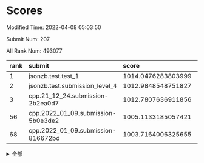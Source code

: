 # Scores

Modified Time: 2022-04-08 05:03:50

Submit Num: 207

All Rank Num: 493077

| rank |               submit               |       score        |       sigma        | pk_num |
| :--- | :--------------------------------- | :----------------- | :----------------- | :----- |
| 1    | jsonzb.test.test_1                 | 1014.0476283803999 | 0.8271895237857699 | 9529   |
| 2    | jsonzb.test.submission_level_4     | 1012.9848548751827 | 0.8065989614932586 | 9529   |
| 3    | cpp.21_12_24.submission-2b2ea0d7   | 1012.7807636911856 | 0.8016814803964248 | 9531   |
| 56   | cpp.2022_01_09.submission-5b0e3de2 | 1005.1133185057421 | 0.7206216361542751 | 9529   |
| 68   | cpp.2022_01_09.submission-816672bd | 1003.7164006325655 | 0.7098428488566071 | 9526   |


<details>
<summary>全部</summary>

| rank |                 submit                 |       score        |       sigma        | pk_num |
| :--- | :------------------------------------- | :----------------- | :----------------- | :----- |
| 1    | jsonzb.test.test_1                     | 1014.0476283803999 | 0.8271895237857699 | 9529   |
| 2    | jsonzb.test.submission_level_4         | 1012.9848548751827 | 0.8065989614932586 | 9529   |
| 3    | cpp.21_12_24.submission-2b2ea0d7       | 1012.7807636911856 | 0.8016814803964248 | 9531   |
| 4    | gobigger.level_3.submission_level_3_41 | 1011.9046281757198 | 0.8226547607685578 | 9525   |
| 5    | gobigger.level_3.submission_level_3_32 | 1011.2946535340313 | 0.7906697064097896 | 9528   |
| 6    | gobigger.level_3.submission_level_3_46 | 1011.2870857727769 | 0.7748090185997688 | 9532   |
| 7    | gobigger.level_3.submission_level_3_3  | 1011.0309025134518 | 0.7744851524501973 | 9526   |
| 8    | gobigger.level_3.submission_level_3_10 | 1010.9249350305685 | 0.7643052374987054 | 9529   |
| 9    | gobigger.level_3.submission_level_3_30 | 1010.9142161123224 | 0.7674146930116604 | 9526   |
| 10   | gobigger.level_3.submission_level_3_13 | 1010.8518512418815 | 0.7459381179364514 | 9524   |
| 11   | gobigger.level_3.submission_level_3_47 | 1010.8114162435583 | 0.7821924033587689 | 9528   |
| 12   | gobigger.level_3.submission_level_3_42 | 1010.7057360683889 | 0.7774198929365352 | 9530   |
| 13   | gobigger.level_3.submission_level_3_35 | 1010.6436402160786 | 0.7797454656936003 | 9529   |
| 14   | gobigger.level_3.submission_level_3_26 | 1010.6345961652451 | 0.7572975108970627 | 9530   |
| 15   | gobigger.level_3.submission_level_3_14 | 1010.6209712635093 | 0.7731766863429955 | 9531   |
| 16   | gobigger.level_3.submission_level_3_49 | 1010.5893013964713 | 0.7505038946075999 | 9526   |
| 17   | gobigger.level_3.submission_level_3_11 | 1010.503376811062  | 0.7656460163435146 | 9521   |
| 18   | gobigger.level_3.submission_level_3_20 | 1010.4894690153845 | 0.755572970791286  | 9529   |
| 19   | gobigger.level_3.submission_level_3_24 | 1010.4065283380992 | 0.7800426459089657 | 9532   |
| 20   | gobigger.level_3.submission_level_3_28 | 1010.2846299215414 | 0.7652023179076305 | 9529   |
| 21   | gobigger.level_3.submission_level_3_36 | 1010.2530560688301 | 0.7672596347542491 | 9527   |
| 22   | gobigger.level_3.submission_level_3_43 | 1010.2420891724452 | 0.7695843227271636 | 9529   |
| 23   | gobigger.level_3.submission_level_3_27 | 1010.2298353405918 | 0.7495164184953758 | 9531   |
| 24   | gobigger.level_3.submission_level_3_15 | 1009.9699375631383 | 0.7611108016952777 | 9527   |
| 25   | gobigger.level_3.submission_level_3_19 | 1009.9673116912295 | 0.767397947486307  | 9529   |
| 26   | gobigger.level_3.submission_level_3_21 | 1009.9290094543801 | 0.7739564674721336 | 9529   |
| 27   | gobigger.level_3.submission_level_3_5  | 1009.870423416602  | 0.7538244004126833 | 9528   |
| 28   | gobigger.level_3.submission_level_3_44 | 1009.8532461136357 | 0.7334073655947339 | 9531   |
| 29   | gobigger.level_3.submission_level_3_40 | 1009.8083476920254 | 0.7453631943845002 | 9530   |
| 30   | gobigger.level_3.submission_level_3_17 | 1009.7466417909586 | 0.7539705701238129 | 9529   |
| 31   | gobigger.level_3.submission_level_3_18 | 1009.7118675942913 | 0.7482333719357334 | 9527   |
| 32   | gobigger.level_3.submission_level_3_16 | 1009.6656218062424 | 0.7774748444111138 | 9527   |
| 33   | gobigger.level_3.submission_level_3_48 | 1009.6341783143694 | 0.7592041318561678 | 9535   |
| 34   | gobigger.level_3.submission_level_3_0  | 1009.6216289186359 | 0.7648163710465148 | 9528   |
| 35   | gobigger.level_3.submission_level_3_38 | 1009.4844941799456 | 0.7738550317691355 | 9528   |
| 36   | gobigger.level_3.submission_level_3_2  | 1009.4800885603812 | 0.7618896674451467 | 9531   |
| 37   | gobigger.level_3.submission_level_3_37 | 1009.408126224313  | 0.7515094624663267 | 9525   |
| 38   | gobigger.level_3.submission_level_3_39 | 1009.3437337849097 | 0.7418568027549024 | 9526   |
| 39   | gobigger.level_3.submission_level_3_6  | 1009.3273546530298 | 0.7421074781430859 | 9526   |
| 40   | gobigger.level_3.submission_level_3_22 | 1009.3122080454459 | 0.7367185669283887 | 9533   |
| 41   | gobigger.level_3.submission_level_3_45 | 1009.2501438394761 | 0.7699668258489114 | 9528   |
| 42   | gobigger.level_3.submission_level_3_12 | 1009.2232876067403 | 0.769273761031693  | 9526   |
| 43   | gobigger.level_3.submission_level_3_8  | 1009.1886171164457 | 0.7672227756958933 | 9525   |
| 44   | gobigger.level_3.submission_level_3_25 | 1009.1276206424297 | 0.7338171054336544 | 9528   |
| 45   | gobigger.level_3.submission_level_3_29 | 1009.1132766910314 | 0.7579940548434329 | 9527   |
| 46   | gobigger.level_3.submission_level_3_7  | 1009.0734219918118 | 0.7305243234351029 | 9530   |
| 47   | gobigger.level_3.submission_level_3_9  | 1008.9763489903656 | 0.7412890992621629 | 9529   |
| 48   | gobigger.level_3.submission_level_3_1  | 1008.9390911602997 | 0.7542407005147499 | 9525   |
| 49   | gobigger.level_3.submission_level_3_23 | 1008.9156513886647 | 0.7576083663133126 | 9530   |
| 50   | gobigger.level_3.submission_level_3_31 | 1008.7269940604288 | 0.7105495735017647 | 9530   |
| 51   | gobigger.level_3.submission_level_3_33 | 1008.6584989221161 | 0.7457777924166373 | 9531   |
| 52   | gobigger.level_3.submission_level_3_4  | 1008.1857252871912 | 0.7357682727601362 | 9523   |
| 53   | gobigger.level_3.submission_level_3_34 | 1008.1680211734947 | 0.7399629493461929 | 9531   |
| 54   | gobigger.level_1.submission_level_1_10 | 1005.6426756298287 | 0.7147124339046814 | 9529   |
| 55   | gobigger.level_1.submission_level_1_48 | 1005.1619353729568 | 0.7157696510085237 | 9530   |
| 56   | cpp.2022_01_09.submission-5b0e3de2     | 1005.1133185057421 | 0.7206216361542751 | 9529   |
| 57   | gobigger.level_1.submission_level_1_38 | 1004.8415930762155 | 0.7212734527184105 | 9531   |
| 58   | gobigger.level_1.submission_level_1_31 | 1004.7682030722457 | 0.7153848852871356 | 9523   |
| 59   | gobigger.level_1.submission_level_1_43 | 1004.5144428218085 | 0.717718314605026  | 9526   |
| 60   | gobigger.level_1.submission_level_1_2  | 1004.2737180180587 | 0.708645043649698  | 9529   |
| 61   | gobigger.level_1.submission_level_1_25 | 1004.2529044481092 | 0.723387767893692  | 9527   |
| 62   | gobigger.level_1.submission_level_1_16 | 1003.9717091677236 | 0.7159882846611246 | 9533   |
| 63   | gobigger.level_1.submission_level_1_41 | 1003.9292371761807 | 0.718165043571784  | 9520   |
| 64   | gobigger.level_1.submission_level_1_19 | 1003.8852166759848 | 0.7269634062130772 | 9524   |
| 65   | gobigger.level_1.submission_level_1_15 | 1003.8250635639652 | 0.7128454802718864 | 9526   |
| 66   | gobigger.level_1.submission_level_1_9  | 1003.7759574726648 | 0.7228973238417102 | 9522   |
| 67   | gobigger.level_1.submission_level_1_27 | 1003.7315314746634 | 0.7184472207332039 | 9526   |
| 68   | cpp.2022_01_09.submission-816672bd     | 1003.7164006325655 | 0.7098428488566071 | 9526   |
| 69   | gobigger.level_1.submission_level_1_17 | 1003.6948827855477 | 0.7198185273032879 | 9529   |
| 70   | gobigger.level_1.submission_level_1_40 | 1003.6436308175478 | 0.711310242373594  | 9529   |
| 71   | gobigger.level_1.submission_level_1_11 | 1003.5310909440936 | 0.7078644203318673 | 9525   |
| 72   | gobigger.level_1.submission_level_1_36 | 1003.4626816590627 | 0.7138524016519987 | 9527   |
| 73   | gobigger.level_1.submission_level_1_3  | 1003.4140537477322 | 0.7066790031284366 | 9532   |
| 74   | gobigger.level_1.submission_level_1_45 | 1003.3749413553071 | 0.7197486231809622 | 9537   |
| 75   | gobigger.level_1.submission_level_1_46 | 1003.3507014061457 | 0.7016496045425977 | 9528   |
| 76   | gobigger.level_1.submission_level_1_30 | 1003.3506750210877 | 0.7272266739247356 | 9529   |
| 77   | gobigger.level_1.submission_level_1_6  | 1003.3280133278215 | 0.7129488594507883 | 9527   |
| 78   | gobigger.level_1.submission_level_1_35 | 1003.3149546913031 | 0.716856312892162  | 9528   |
| 79   | gobigger.level_1.submission_level_1_22 | 1003.2887688072848 | 0.7271069307660396 | 9533   |
| 80   | gobigger.level_1.submission_level_1_33 | 1003.221011261455  | 0.7168823687715373 | 9532   |
| 81   | gobigger.level_1.submission_level_1_29 | 1003.1471849994706 | 0.7246273494504538 | 9527   |
| 82   | gobigger.level_1.submission_level_1_8  | 1003.1159594955215 | 0.7129198309792582 | 9526   |
| 83   | gobigger.level_1.submission_level_1_24 | 1003.1068589504448 | 0.718629753238546  | 9529   |
| 84   | gobigger.level_1.submission_level_1_37 | 1003.0249960166627 | 0.7127995634260514 | 9526   |
| 85   | gobigger.level_1.submission_level_1_14 | 1002.9915859212898 | 0.7169872792006098 | 9529   |
| 86   | gobigger.level_1.submission_level_1_32 | 1002.9876831122775 | 0.705474041118258  | 9526   |
| 87   | gobigger.level_1.submission_level_1_12 | 1002.9101846470685 | 0.7163152553765221 | 9530   |
| 88   | gobigger.level_1.submission_level_1_28 | 1002.8817700208238 | 0.7156820610599259 | 9526   |
| 89   | gobigger.level_1.submission_level_1_13 | 1002.8258394367774 | 0.7172857784590373 | 9521   |
| 90   | gobigger.level_1.submission_level_1_34 | 1002.7368786319852 | 0.7098195950385411 | 9528   |
| 91   | gobigger.level_1.submission_level_1_49 | 1002.72628623982   | 0.7174182715714749 | 9526   |
| 92   | gobigger.level_1.submission_level_1_7  | 1002.7124609377886 | 0.7170679233914045 | 9528   |
| 93   | gobigger.level_1.submission_level_1_39 | 1002.6915834992305 | 0.7136675831250148 | 9528   |
| 94   | gobigger.level_1.submission_level_1_21 | 1002.6727724061923 | 0.7099356212039856 | 9523   |
| 95   | gobigger.level_1.submission_level_1_5  | 1002.5412831464918 | 0.7043092865440527 | 9534   |
| 96   | gobigger.level_1.submission_level_1_20 | 1002.4207597365473 | 0.7135487502599722 | 9524   |
| 97   | gobigger.level_1.submission_level_1_18 | 1002.3998956295477 | 0.7149782208724781 | 9530   |
| 98   | gobigger.level_1.submission_level_1_42 | 1002.3512835737752 | 0.7119089796291634 | 9529   |
| 99   | gobigger.level_1.submission_level_1_4  | 1002.1280900199733 | 0.7161709992553525 | 9528   |
| 100  | gobigger.level_1.submission_level_1_47 | 1002.0890822755103 | 0.7010081724058257 | 9528   |
| 101  | gobigger.level_1.submission_level_1_23 | 1002.048124511721  | 0.7181548847482027 | 9528   |
| 102  | gobigger.level_1.submission_level_1_44 | 1002.0053279314209 | 0.7036258430548188 | 9526   |
| 103  | gobigger.level_1.submission_level_1_26 | 1001.84093191731   | 0.723124898261284  | 9527   |
| 104  | gobigger.level_1.submission_level_1_0  | 1001.8344820369796 | 0.7116451567863831 | 9523   |
| 105  | gobigger.level_1.submission_level_1_1  | 1001.2673160936066 | 0.7143779237462632 | 9530   |
| 106  | gobigger.random.submission_random_12   | 997.4762682605995  | 0.7003072313419415 | 9527   |
| 107  | gobigger.random.submission_random_36   | 997.0424985618274  | 0.710126511679941  | 9530   |
| 108  | gobigger.random.submission_random_44   | 996.9675320431156  | 0.711839464343985  | 9527   |
| 109  | gobigger.random.submission_random_20   | 996.952896001788   | 0.7160176565439602 | 9530   |
| 110  | gobigger.random.submission_random_17   | 996.8957037967824  | 0.709329861251388  | 9526   |
| 111  | gobigger.random.submission_random_43   | 996.8234241615687  | 0.7028412930896024 | 9530   |
| 112  | gobigger.random.submission_random_7    | 996.8075797481134  | 0.7200956237162466 | 9530   |
| 113  | gobigger.random.submission_random_35   | 996.7336832379426  | 0.7160902698444    | 9524   |
| 114  | gobigger.random.submission_random_21   | 996.7265850622692  | 0.7094380388956679 | 9531   |
| 115  | gobigger.random.submission_random_15   | 996.5908183293544  | 0.7065459164436553 | 9532   |
| 116  | gobigger.random.submission_random_14   | 996.5791237574188  | 0.7033552782484762 | 9529   |
| 117  | gobigger.random.submission_random_39   | 996.5695155724667  | 0.7078739242402879 | 9530   |
| 118  | gobigger.random.submission_random_26   | 996.4734280439247  | 0.7188781569531043 | 9526   |
| 119  | gobigger.random.submission_random_37   | 996.4573705501996  | 0.7086276225474554 | 9529   |
| 120  | gobigger.random.submission_random_49   | 996.4406241159608  | 0.7120389726427213 | 9531   |
| 121  | gobigger.random.submission_random_18   | 996.4325257020178  | 0.6990745693867513 | 9522   |
| 122  | gobigger.random.submission_random_5    | 996.4280156660662  | 0.7075823457957263 | 9525   |
| 123  | gobigger.random.submission_random_38   | 996.3895495240749  | 0.7151963613233845 | 9529   |
| 124  | gobigger.random.submission_random_25   | 996.3714389450981  | 0.7001900505396136 | 9530   |
| 125  | gobigger.random.submission_random_28   | 996.3591208308123  | 0.7127542121662794 | 9529   |
| 126  | gobigger.random.submission_random_34   | 996.3101600707453  | 0.7163668653743797 | 9532   |
| 127  | gobigger.random.submission_random_1    | 996.2829493540386  | 0.7079974900094548 | 9527   |
| 128  | gobigger.random.submission_random_42   | 996.2790671706811  | 0.7169355680931083 | 9529   |
| 129  | gobigger.random.submission_random_33   | 996.2710577000868  | 0.7151802843244035 | 9525   |
| 130  | gobigger.random.submission_random_27   | 996.256107506656   | 0.7167176309740069 | 9527   |
| 131  | gobigger.random.submission_random_29   | 996.1583637600525  | 0.7008929821002156 | 9528   |
| 132  | gobigger.random.submission_random_22   | 996.1377857975243  | 0.7113688362222531 | 9526   |
| 133  | gobigger.random.submission_random_4    | 996.0828799056869  | 0.7018062728760242 | 9530   |
| 134  | gobigger.random.submission_random_2    | 996.0502877081993  | 0.7050420232336074 | 9525   |
| 135  | gobigger.random.submission_random_8    | 995.9310645388765  | 0.7119498974397975 | 9528   |
| 136  | gobigger.random.submission_random_48   | 995.9071933930815  | 0.7109816410744646 | 9529   |
| 137  | gobigger.random.submission_random_0    | 995.8955785327681  | 0.7063582290706334 | 9527   |
| 138  | gobigger.random.submission_random_23   | 995.8454163260081  | 0.7150159578087354 | 9523   |
| 139  | gobigger.random.submission_random_9    | 995.6797309536448  | 0.7223356951728652 | 9526   |
| 140  | gobigger.random.submission_random_31   | 995.6508753093782  | 0.7101924931689539 | 9531   |
| 141  | gobigger.random.submission_random_46   | 995.6253558352782  | 0.7081701888310453 | 9530   |
| 142  | gobigger.random.submission_random_16   | 995.5594443569167  | 0.7237701964703785 | 9529   |
| 143  | gobigger.random.submission_random_30   | 995.5569912018051  | 0.7110443406822197 | 9530   |
| 144  | gobigger.random.submission_random_3    | 995.4993118260938  | 0.7121415347694547 | 9529   |
| 145  | gobigger.random.submission_random_10   | 995.4860674286487  | 0.718282698114332  | 9525   |
| 146  | gobigger.random.submission_random_6    | 995.4401366232856  | 0.7084153189089901 | 9532   |
| 147  | gobigger.random.submission_random_40   | 995.3392670904593  | 0.7068966887395194 | 9526   |
| 148  | gobigger.random.submission_random_41   | 995.2310598530659  | 0.7164333867368855 | 9524   |
| 149  | gobigger.random.submission_random_11   | 995.1874428838577  | 0.7080697412892427 | 9530   |
| 150  | gobigger.random.submission_random_45   | 995.0755410730087  | 0.7208619094375205 | 9532   |
| 151  | gobigger.random.submission_random_13   | 994.9532889742766  | 0.7183680843823924 | 9527   |
| 152  | gobigger.random.submission_random_47   | 994.5651339402458  | 0.7136077006579037 | 9536   |
| 153  | gobigger.random.submission_random_24   | 994.4957477470567  | 0.7124798668509427 | 9532   |
| 154  | gobigger.random.submission_random_32   | 994.41268656393    | 0.7174122288122057 | 9531   |
| 155  | gobigger.random.submission_random_19   | 994.321358537715   | 0.7166726919930052 | 9533   |
| 156  | gobigger.level_2.submission_level_2_25 | 994.1949108751536  | 0.7266460758168497 | 9528   |
| 157  | gobigger.level_2.submission_level_2_15 | 994.1500562777844  | 0.726595149910488  | 9528   |
| 158  | gobigger.level_2.submission_level_2_44 | 993.817381058853   | 0.7365549643624892 | 9526   |
| 159  | gobigger.level_2.submission_level_2_14 | 993.7734274059011  | 0.7215697130285482 | 9523   |
| 160  | gobigger.level_2.submission_level_2_0  | 993.7099163969771  | 0.725590773576173  | 9527   |
| 161  | gobigger.level_2.submission_level_2_11 | 993.6850862377516  | 0.7377536239880222 | 9530   |
| 162  | gobigger.level_2.submission_level_2_23 | 993.5256936577249  | 0.7363884227516689 | 9526   |
| 163  | gobigger.level_2.submission_level_2_43 | 993.3184787214224  | 0.7316194469976364 | 9527   |
| 164  | gobigger.level_2.submission_level_2_47 | 993.29144866136    | 0.744095499134199  | 9525   |
| 165  | gobigger.level_2.submission_level_2_10 | 993.1636854881363  | 0.7340810137670393 | 9529   |
| 166  | gobigger.level_2.submission_level_2_3  | 993.0364131012168  | 0.7299286419324159 | 9531   |
| 167  | gobigger.level_2.submission_level_2_33 | 992.9260806012203  | 0.7483136003588566 | 9526   |
| 168  | gobigger.level_2.submission_level_2_46 | 992.9000494884375  | 0.7336487637988182 | 9529   |
| 169  | gobigger.level_2.submission_level_2_29 | 992.8609898186374  | 0.7556588814581352 | 9524   |
| 170  | gobigger.level_2.submission_level_2_6  | 992.8262546458718  | 0.7302378152453395 | 9530   |
| 171  | gobigger.level_2.submission_level_2_42 | 992.7682692032861  | 0.736229995950158  | 9532   |
| 172  | gobigger.level_2.submission_level_2_5  | 992.5629058462031  | 0.7299674660915091 | 9527   |
| 173  | gobigger.level_2.submission_level_2_49 | 992.5318587188998  | 0.7490340746675975 | 9530   |
| 174  | gobigger.level_2.submission_level_2_12 | 992.5100753083992  | 0.7373250827280882 | 9531   |
| 175  | gobigger.level_2.submission_level_2_22 | 992.502887705783   | 0.7414176989617973 | 9528   |
| 176  | gobigger.level_2.submission_level_2_37 | 992.4644304430255  | 0.7696005733983916 | 9524   |
| 177  | gobigger.level_2.submission_level_2_18 | 992.3926760656598  | 0.7532706004791434 | 9530   |
| 178  | gobigger.level_2.submission_level_2_41 | 992.3768374339008  | 0.7445841763817623 | 9529   |
| 179  | gobigger.level_2.submission_level_2_21 | 992.3749379694258  | 0.7388646687458718 | 9526   |
| 180  | gobigger.level_2.submission_level_2_38 | 992.278233501519   | 0.7265143611767184 | 9526   |
| 181  | gobigger.level_2.submission_level_2_13 | 992.2535264431287  | 0.7359689659690425 | 9525   |
| 182  | gobigger.level_2.submission_level_2_2  | 992.2419101680092  | 0.7390665744260778 | 9528   |
| 183  | gobigger.level_2.submission_level_2_28 | 992.2124292537112  | 0.7581353733511607 | 9531   |
| 184  | gobigger.level_2.submission_level_2_4  | 992.161810529852   | 0.7335428846543736 | 9527   |
| 185  | gobigger.level_2.submission_level_2_40 | 992.107938698361   | 0.722112389763063  | 9527   |
| 186  | gobigger.level_2.submission_level_2_19 | 992.094459144167   | 0.7545863528265473 | 9532   |
| 187  | gobigger.level_2.submission_level_2_30 | 992.0255335736246  | 0.7490952360544373 | 9534   |
| 188  | gobigger.level_2.submission_level_2_31 | 992.0148674015137  | 0.7416585936231929 | 9532   |
| 189  | gobigger.level_2.submission_level_2_39 | 991.9109847090041  | 0.7450113710030631 | 9525   |
| 190  | gobigger.level_2.submission_level_2_35 | 991.8211774159153  | 0.7486032723007573 | 9529   |
| 191  | gobigger.level_2.submission_level_2_8  | 991.8019971046918  | 0.7466860692687219 | 9525   |
| 192  | gobigger.level_2.submission_level_2_45 | 991.7955770737254  | 0.7452177677679801 | 9527   |
| 193  | gobigger.level_2.submission_level_2_20 | 991.7556220864228  | 0.7510704891520775 | 9525   |
| 194  | gobigger.level_2.submission_level_2_17 | 991.7517744584434  | 0.7445115565331852 | 9522   |
| 195  | gobigger.level_2.submission_level_2_32 | 991.5736604319751  | 0.7582716325131678 | 9525   |
| 196  | gobigger.level_2.submission_level_2_27 | 991.5500439611362  | 0.7486950036035742 | 9530   |
| 197  | gobigger.level_2.submission_level_2_1  | 991.5464664863596  | 0.7528718222974259 | 9532   |
| 198  | gobigger.level_2.submission_level_2_7  | 991.4974146177688  | 0.7599724567443961 | 9529   |
| 199  | gobigger.level_2.submission_level_2_34 | 991.4746621543819  | 0.7493933270926905 | 9528   |
| 200  | gobigger.level_2.submission_level_2_24 | 991.3050104658151  | 0.7672070983217416 | 9524   |
| 201  | gobigger.level_2.submission_level_2_9  | 991.1386933057424  | 0.7368301134442516 | 9528   |
| 202  | gobigger.level_2.submission_level_2_26 | 991.0726772703052  | 0.7332945122908592 | 9524   |
| 203  | gobigger.level_2.submission_level_2_16 | 990.9246706326353  | 0.7609077448518717 | 9528   |
| 204  | gobigger.level_2.submission_level_2_48 | 990.8255629904479  | 0.7406472562875283 | 9529   |
| 205  | gobigger.level_2.submission_level_2_36 | 990.8080103548682  | 0.7591020108299534 | 9523   |
| 206  | gobigger.none.submission_none_1        | 977.8467431522519  | 1.4098567353786624 | 9535   |
| 207  | gobigger.none.submission_none_0        | 976.8730555138762  | 1.3321245170500644 | 9529   |

</details>